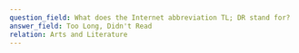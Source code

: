 ```yaml
---
question_field: What does the Internet abbreviation TL; DR stand for?
answer_field: Too Long, Didn't Read
relation: Arts and Literature
---
```

